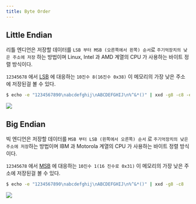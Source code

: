 ```yaml
---
title: Byte Order
---
```

## Little Endian
리틀 엔디언은  저장할 데이터를 `LSB 부터 MSB (오른쪽에서 왼쪽) 순서`로 `주기억장치의 낮은 주소에 저장` 하는 방법이며 Linux, Intel 과 AMD 계열의 CPU 가 사용하는 바이트 정렬 방식이다.

`12345678` 에서 [LSB](ComputerScience/ComputerArchitecture/Data.md#MSB,%20LSB) 에 대응하는  `10진수 8(16진수 0x38)` 이 메모리의 가장 낮은 주소에 저장된걸 볼 수 있다.

```bash
$ echo -e "1234567890\nabcdefghij\nABCDEFGHIJ\n%^&*()" | xxd -g8 -c8 -e
```

![](ComputerScience/ComputerArchitecture/images/Pasted%20image%2020240805020901.png)

## Big Endian
빅 엔디언은 저장할 데이터를 `MSB 부터 LSB (왼쪽에서 오른쪽) 순서` 로 `주기억장치의 낮은 주소에 저장`하는 방법이며 IBM 과 Motorola 계열의 CPU 가 사용하는 바이트 정렬 방식이다.

`12345678` 에서 [MSB](ComputerScience/ComputerArchitecture/Data.md#MSB,%20LSB) 에 대응하는  `10진수 1(16 진수로 0x31)` 이 메모리의 가장 낮은 주소에 저장된걸 볼 수 있다.

```bash
$ echo -e "1234567890\nabcdefghij\nABCDEFGHIJ\n%^&*()" | xxd -g8 -c8
```

![](ComputerScience/ComputerArchitecture/images/Pasted%20image%2020240805021325.png)

